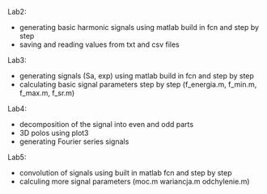 Lab2:
* generating basic harmonic signals using matlab build in fcn and step by step
* saving and reading values from txt and csv files 

Lab3: 
* generating signals (Sa, exp) using matlab build in fcn and step by step
* calculating basic signal parameters step by step (f_energia.m, f_min.m, f_max.m, f_sr.m)

Lab4: 
* decomposition of the signal into even and odd parts 
* 3D polos using plot3 
* generating Fourier series signals 

Lab5: 
* convolution of signals using built in matlab fcn and step by step
* calculing more signal parameters (moc.m wariancja.m odchylenie.m)

